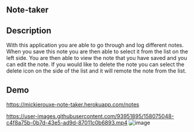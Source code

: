 ## Note-taker

## Description
With this application you are able to go through and log different notes.
When you save this note you are then able to select it from the list on the left side.
You are then able to view the note that you have saved and you can edit the note.
If you would like to delete the note you can select the delete icon on the side of the list and it will remote the note from the list.

## Demo 
https://mickierouxe-note-taker.herokuapp.com/notes


https://user-images.githubusercontent.com/93951895/158075048-c4f8a75b-0b7d-43e5-ad9d-87011c0b6893.mp4
![image](https://user-images.githubusercontent.com/93951895/158075132-b9c7033a-cd7a-45f1-b3cd-f7301098c6d7.png)



## 
